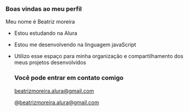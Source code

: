 ### Boas vindas ao meu perfil 

Meu nome é Beatriz moreira

- Estou estudando na Alura
- Estou me desenvolvendo na linguagem javaScript
- Utilizo esse espaço para minha organização e compartilhamento dos meus projetos desenvolvidos

  ### Você pode entrar em contato comigo

  beatrizmoreira.alura@gmail.com

  @beatrizmoreira.alura@gmail.com
